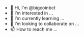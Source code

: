 - 👋 Hi, I’m @bigcoinbct
- 👀 I’m interested in ...
- 🌱 I’m currently learning ...
- 💞️ I’m looking to collaborate on ...
- 📫 How to reach me ...

<!---
bigcoinbct/bigcoinbct is a ✨ special ✨ repository because its `README.md` (this file) appears on your GitHub profile.
You can click the Preview link to take a look at your changes.
--->
